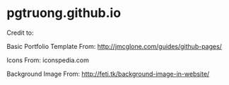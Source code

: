 # pgtruong.github.io





Credit to:


Basic Portfolio Template From: http://jmcglone.com/guides/github-pages/


Icons From: iconspedia.com


Background Image From: http://feti.tk/background-image-in-website/